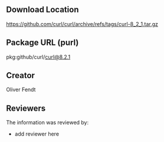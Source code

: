 ## Download Location

https://github.com/curl/curl/archive/refs/tags/curl-8_2_1.tar.gz

## Package URL (purl)

pkg:github/curl/curl@8.2.1

## Creator

Oliver Fendt

## Reviewers

The information was reviewed by:

* add reviewer here

